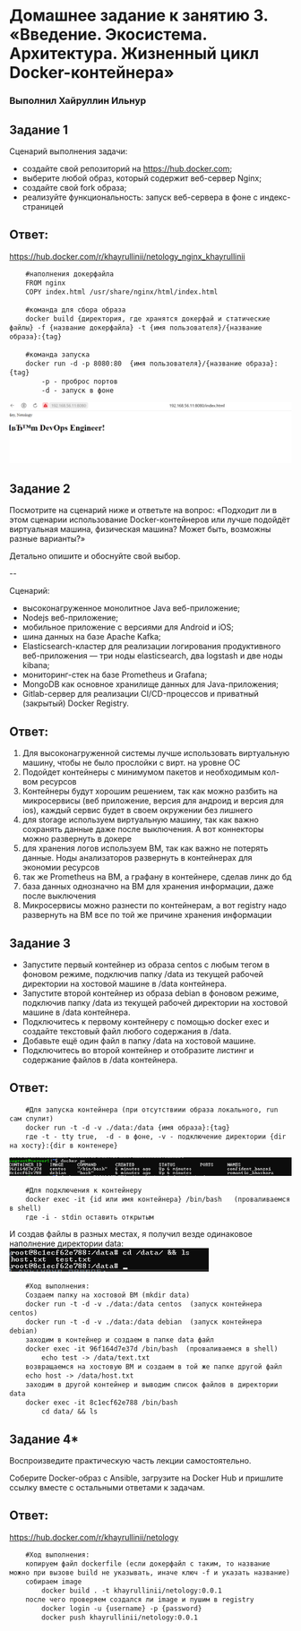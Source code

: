 # Домашнее задание к занятию 3. «Введение. Экосистема. Архитектура. Жизненный цикл Docker-контейнера»

### Выполнил Хайруллин Ильнур


## Задание 1
Сценарий выполнения задачи:

- создайте свой репозиторий на https://hub.docker.com;
- выберите любой образ, который содержит веб-сервер Nginx;
- создайте свой fork образа;
- реализуйте функциональность: запуск веб-сервера в фоне с индекс-страницей

## Ответ:
https://hub.docker.com/r/khayrullinii/netology_nginx_khayrullinii

        #наполнения докерфайла
        FROM nginx
        COPY index.html /usr/share/nginx/html/index.html

        #команда для сбора образа
        docker build {директория, где хранятся докерфай и статические файлы} -f {название докерфайла} -t {имя пользователя}/{название образа}:{tag} 

        #команда запуска
        docker run -d -p 8080:80  {имя пользователя}/{название образа}:{tag} 
            -p - проброс портов
            -d - запуск в фоне
![1](img/1.png)
## Задание 2
Посмотрите на сценарий ниже и ответьте на вопрос: «Подходит ли в этом сценарии использование Docker-контейнеров или лучше подойдёт виртуальная машина, физическая машина? Может быть, возможны разные варианты?»

Детально опишите и обоснуйте свой выбор.

--

Сценарий:

- высоконагруженное монолитное Java веб-приложение;
- Nodejs веб-приложение;
- мобильное приложение c версиями для Android и iOS;
- шина данных на базе Apache Kafka;
- Elasticsearch-кластер для реализации логирования продуктивного веб-приложения — три ноды elasticsearch, два logstash и две ноды kibana;
- мониторинг-стек на базе Prometheus и Grafana;
- MongoDB как основное хранилище данных для Java-приложения;
- Gitlab-сервер для реализации CI/CD-процессов и приватный (закрытый) Docker Registry.

## Ответ:
1. Для высоконагруженной системы лучше использовать виртуальную машину, чтобы не было прослойки с вирт. на уровне ОС
2. Подойдет контейнеры с минимумом пакетов и необходимым кол-вом ресурсов
3. Контейнеры будут хорошим решением, так как можно разбить на микросервисы (веб приложение, версия для андроид и версия для ios), каждый сервис будет в своем окружении без лишнего
4. для storage используем виртуальную машину, так как важно сохранять данные даже после выключения. А вот коннекторы можно развернуть в докере
5. для хранения логов используем ВМ, так как важно не потерять данные. Ноды анализаторов развернуть в контейнерах для экономии ресурсов
6. так же Prometheus на ВМ, а графану в контейнере, сделав линк до бд
7. база данных однозначно на ВМ для хранения информации, даже после выключения
8. Микросервисы можно разнести по контейнерам, а вот registry надо развернуть на ВМ все по той же причине хранения информации
## Задание 3
- Запустите первый контейнер из образа centos c любым тегом в фоновом режиме, подключив папку /data из текущей рабочей директории на хостовой машине в /data контейнера.
- Запустите второй контейнер из образа debian в фоновом режиме, подключив папку /data из текущей рабочей директории на хостовой машине в /data контейнера.
- Подключитесь к первому контейнеру с помощью docker exec и создайте текстовый файл любого содержания в /data.
- Добавьте ещё один файл в папку /data на хостовой машине.
- Подключитесь во второй контейнер и отобразите листинг и содержание файлов в /data контейнера.


## Ответ:
        #Для запуска контейнера (при отсутствиии образа локального, run сам спулит)
        docker run -t -d -v ./data:/data {имя образа}:{tag}
        где -t - tty true,  -d - в фоне, -v - подключение директории {dir на хосту}:{dir в контенере}
![2](img/2.png)

        #Для подключения к контейнеру
        docker exec -it {id или имя контейнера} /bin/bash   (проваливаемся в shell)
        где -i - stdin оставить открытым

И создав файлы в разных местах, я получил везде одинаковое наполнение директории data:
![3](img/3.png)

		#Ход выполнения:
		Создаем папку на хостовой ВМ (mkdir data)
		docker run -t -d -v ./data:/data centos  (запуск контейнера centos)
		docker run -t -d -v ./data:/data debian  (запуск контейнера debian)
		заходим в контейнер и создаем в папке data файл
		docker exec -it 96f164d7e37d /bin/bash  (проваливаемся в shell)
			echo test -> /data/text.txt
		возвращаемся на хостовую ВМ и создаем в той же папке другой файл
		echo host -> /data/host.txt
		заходим в другой контейнер и выводим список файлов в директории data
		docker exec -it 8c1ecf62e788 /bin/bash
			cd data/ && ls
		
		
		

## Задание 4*
Воспроизведите практическую часть лекции самостоятельно.

Соберите Docker-образ с Ansible, загрузите на Docker Hub и пришлите ссылку вместе с остальными ответами к задачам.

## Ответ:
https://hub.docker.com/r/khayrullinii/netology
		
		#Ход выполнения:
		копируем файл dockerfile (если докерфайл с таким, то название можно при вызове build не указывать, иначе ключ -f и указать название)
		собираем image
			docker build . -t khayrullinii/netology:0.0.1 
		после чего проверяем создался ли image и пушим в registry
			docker login -u {username} -p {password}
			docker push khayrullinii/netology:0.0.1